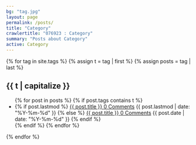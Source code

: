 ```yaml
---
bg: "tag.jpg"
layout: page
permalink: /posts/
title: "Category"
crawlertitle: "076923 : Category"
summary: "Posts about Category"
active: Category
---
```


{% for tag in site.tags %}
  {% assign t = tag | first %}
  {% assign posts = tag | last %}

  <h2 class="category-key" id="{{ t | downcase }}">{{ t | capitalize }}</h2>

  <ul class="year">
    {% for post in posts %}
      {% if post.tags contains t %}
        <li>
          {% if post.lastmod %}
            <a href="{{ post.url }}">{{ post.title }}  <a href="https://076923.github.io{{ post.url }}#disqus_thread">0 Comments</a>
 </a>
            <span class="date">{{ post.lastmod | date: "%Y-%m-%d"  }}</span>
          {% else %}
            <a href="{{ post.url }}">{{ post.title }}  <a href="https://076923.github.io{{ post.url }}#disqus_thread">0 Comments</a>
</a>
            <span class="date">{{ post.date | date: "%Y-%m-%d"  }}</span>
          {% endif %}
        </li>
      {% endif %}
    {% endfor %}
  </ul>

{% endfor %}
